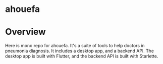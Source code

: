 # ahouefa

# Overview

Here is mono repo for ahouefa. It's a suite of tools to help doctors in pneumonia diagnosis. It includes a desktop app, and a backend API. The desktop app is built with Flutter, and the backend API is built with Starlette.
